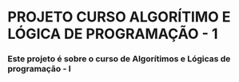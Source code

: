 # PROJETO CURSO ALGORÍTIMO E LÓGICA DE PROGRAMAÇÃO - 1



### Este projeto é sobre o curso de Algorítimos e Lógicas de programação - I 
